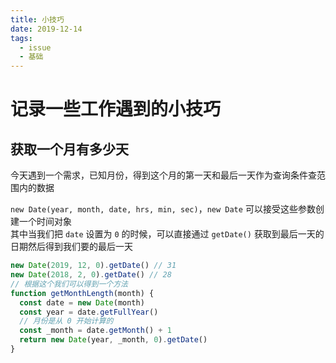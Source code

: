 ```yaml
---
title: 小技巧
date: 2019-12-14
tags:
  - issue
  - 基础
---
```


# 记录一些工作遇到的小技巧

## 获取一个月有多少天

今天遇到一个需求，已知月份，得到这个月的第一天和最后一天作为查询条件查范围内的数据

`new Date(year, month, date, hrs, min, sec)`，`new Date` 可以接受这些参数创建一个时间对象  
其中当我们把 `date` 设置为 `0` 的时候，可以直接通过 `getDate()` 获取到最后一天的日期然后得到我们要的最后一天

```js
new Date(2019, 12, 0).getDate() // 31
new Date(2018, 2, 0).getDate() // 28
// 根据这个我们可以得到一个方法
function getMonthLength(month) {
  const date = new Date(month)
  const year = date.getFullYear()
  // 月份是从 0 开始计算的
  const _month = date.getMonth() + 1
  return new Date(year, _month, 0).getDate()
}
```

